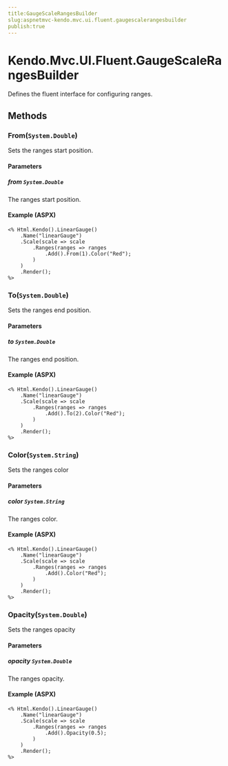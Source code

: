 ```yaml
---
title:GaugeScaleRangesBuilder
slug:aspnetmvc-kendo.mvc.ui.fluent.gaugescalerangesbuilder
publish:true
---
```


# Kendo.Mvc.UI.Fluent.GaugeScaleRangesBuilder
Defines the fluent interface for configuring ranges.



## Methods

### From(`System.Double`)
Sets the ranges start position.


#### Parameters

##### from `System.Double`
The ranges start position.




#### Example (ASPX)
    <% Html.Kendo().LinearGauge()
        .Name("linearGauge")
        .Scale(scale => scale
            .Ranges(ranges => ranges
                .Add().From(1).Color("Red");
            )
        )
        .Render();
    %>


### To(`System.Double`)
Sets the ranges end position.


#### Parameters

##### to `System.Double`
The ranges end position.




#### Example (ASPX)
    <% Html.Kendo().LinearGauge()
        .Name("linearGauge")
        .Scale(scale => scale
            .Ranges(ranges => ranges
                .Add().To(2).Color("Red");
            )
        )
        .Render();
    %>


### Color(`System.String`)
Sets the ranges color


#### Parameters

##### color `System.String`
The ranges color.




#### Example (ASPX)
    <% Html.Kendo().LinearGauge()
        .Name("linearGauge")
        .Scale(scale => scale
            .Ranges(ranges => ranges
                .Add().Color("Red");
            )
        )
        .Render();
    %>


### Opacity(`System.Double`)
Sets the ranges opacity


#### Parameters

##### opacity `System.Double`
The ranges opacity.




#### Example (ASPX)
    <% Html.Kendo().LinearGauge()
        .Name("linearGauge")
        .Scale(scale => scale
            .Ranges(ranges => ranges
                .Add().Opacity(0.5);
            )
        )
        .Render();
    %>



